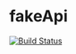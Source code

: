 # fakeApi
[![Build Status](https://travis-ci.org/AlexKomrakov/fakeApi.svg?branch=master)](https://travis-ci.org/AlexKomrakov/fakeApi)
